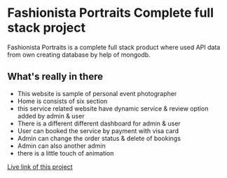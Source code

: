 # Fashionista Portraits Complete full stack project

Fashionista Portraits is a complete full stack product where used API data from own creating database by help of mongodb.

## What's really in there

- This website is sample of personal event photographer
- Home is consists of six section
- this service related website have dynamic service & review option added by admin & user
- There is a different different dashboard for admin & user
- User can booked the service by payment with visa card
- Admin can change the order status & delete of bookings
- Admin can also another admin
- there is a little touch of animation

[Live link of this project](https://complete-web-client11.web.app/)

